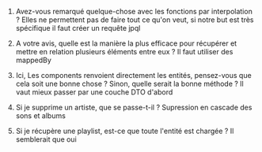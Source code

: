 1) Avez-vous remarqué quelque-chose avec les fonctions par interpolation ?
  Elles ne permettent pas de faire tout ce qu'on veut, si notre but est très spécifique il faut créer un requête jpql

2) A votre avis, quelle est la manière la plus efficace pour récupérer et mettre en relation plusieurs éléments entre eux ?
  Il faut utiliser des mappedBy

3) Ici, Les components renvoient directement les entités, pensez-vous que cela soit une bonne chose ? Sinon, quelle serait la bonne méthode ?
  Il vaut mieux passer par une couche DTO d'abord

4) Si je supprime un artiste, que se passe-t-il ?
  Supression en cascade des sons et albums

5) Si je récupère une playlist, est-ce que toute l'entité est chargée ?
   Il semblerait que oui
  

